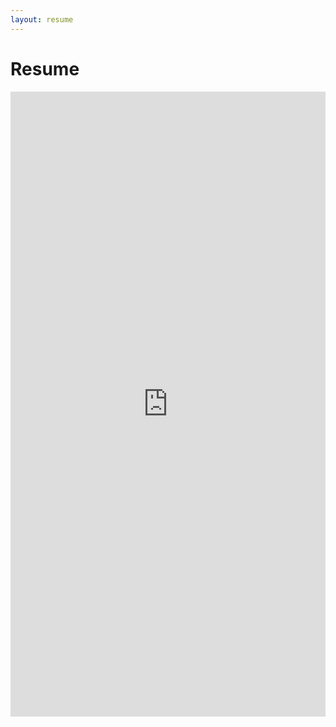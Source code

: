 ```yaml
---
layout: resume
---
```


# Resume

<iframe src="https://docs.google.com/document/d/e/2PACX-1vRKdA9mgxg624Btda5THniEDtODmP7M3xwaJBP3hknU-qWdlvYGkYRUbBh3-HN5v0vttppp5wfPFvp7/pub?embedded=true" width="100%" height="1000px" style="border: 0px solid black;"></iframe>
